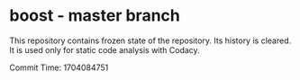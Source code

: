 # boost - master branch

This repository contains frozen state of the repository.
Its history is cleared. It is used only for static code
analysis with Codacy.

Commit Time: 1704084751